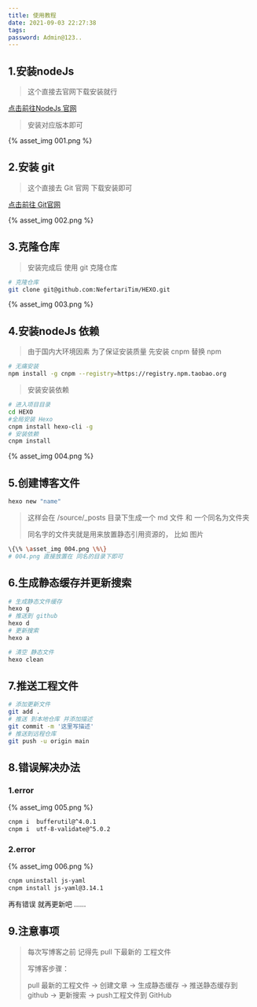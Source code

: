 ```yaml
---
title: 使用教程
date: 2021-09-03 22:27:38
tags:
password: Admin@123..
---
```


## 1.安装nodeJs

> 这个直接去官网下载安装就行 	

[点击前往NodeJs 官网](http://nodejs.cn/)

> 安装对应版本即可 

{% asset_img 001.png %}

## 2.安装 git

> 这个直接去 Git 官网 下载安装即可 

[点击前往 Git官网](https://git-scm.com/)

{% asset_img 002.png %}

## 3.克隆仓库

> 安装完成后 使用 git 克隆仓库

```bash
# 克隆仓库
git clone git@github.com:NefertariTim/HEXO.git
```

{% asset_img 003.png %}

## 4.安装nodeJs 依赖

> 由于国内大环境因素 为了保证安装质量 先安装 cnpm 替换 npm

```bash
# 无痛安装
npm install -g cnpm --registry=https://registry.npm.taobao.org
```

> 安装安装依赖

```bash
# 进入项目目录
cd HEXO
#全局安装 Hexo
cnpm install hexo-cli -g
# 安装依赖
cnpm install
```

{% asset_img 004.png %}

## 5.创建博客文件

```bash
hexo new "name"
```

> 这样会在 /source/_posts 目录下生成一个 md 文件 和  一个同名为文件夹
>
> 同名字的文件夹就是用来放置静态引用资源的， 比如 图片

```bash
\{\% \asset_img 004.png \%\}
# 004.png 直接放置在 同名的目录下即可
```

## 6.生成静态缓存并更新搜索

```bash
# 生成静态文件缓存
hexo g
# 推送到 github
hexo d
# 更新搜索
hexo a

# 清空 静态文件
hexo clean
```

## 7.推送工程文件

```bash
# 添加更新文件
git add .
# 推送 到本地仓库 并添加描述
git commit -m '这里写描述'
# 推送到远程仓库
git push -u origin main
```

## 8.错误解决办法

### 1.error

{% asset_img 005.png %}

```bash
cnpm i  bufferutil@^4.0.1
cnpm i  utf-8-validate@^5.0.2
```

### 2.error

{% asset_img 006.png %}

```bash
cnpm uninstall js-yaml
cnpm install js-yaml@3.14.1
```

再有错误 就再更新吧 ......

## 9.注意事项

> 每次写博客之前 记得先 pull 下最新的 工程文件
>
> 写博客步骤：
>
> pull 最新的工程文件 -> 创建文章 -> 生成静态缓存 -> 推送静态缓存到github -> 更新搜索 -> push工程文件到 GitHub 